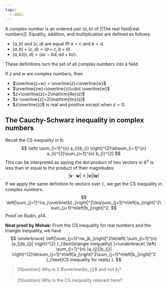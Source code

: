 ```yaml
---
tags:
  - ANA1
---
```


A *complex number* is an ordered pair $(a,b)$ of [[The real field|real numbers]]. Equality, addition, and multiplication are defined as follows:
- $(a,b)$ and $(c,d)$ are equal iff $a=c$ and $b=d$.
- $(a,b)+(c,d) = (a+c,b+d)$.
- $(a,b)(c,d) =(ac-bd, ad+bc)$.

These definitions turn the set of all complex numbers into a field.

If $z$ and $w$ are complex numbers, then
- $\overline{z+w} = \overline{z}+\overline{w}$
- $\overline{zw}=\overline{z}\cdot \overline{w}$
- $z+\overline{z}=2\mathrm{Re}(z)$
- $z-\overline{z}=2i\mathrm{Im}(z)$
- $z\overline{z}$ is real and positive except when $z=0$.

## The Cauchy-Schwarz inequality in complex numbers

Recall the CS inequality in $\mathbb{R}$:
$$
\left( \sum_{i=1}^{n}  a_{i}b_{i} \right)^{2}\le\sum_{i=1}^{n}  a_{i}^{2}\sum_{i=1}^{n}  b_{i}^{2}
$$
This can be interpreted as saying the dot product of two vectors in $\mathbb{R}^n$ is less than or equal to the product of their magnitudes:
$$
|\mathbf{v}\cdot \mathbf{w}|\le |\mathbf{v}||\mathbf{w}|
$$
If we apply the same definition to vectors over $\mathbb{C}$, we get the CS inequality in complex numbers.
$$
\left|\sum_{j=1}^na_j\overline{b}_j\right|^2\leq\sum_{j=1}^n\left|a_j\right|^2\sum_{j=1}^n\left|b_j\right|^2.
$$
Proof on Rudin, p14.

**Neat proof by Mohak:**
From the CS inequality for real numbers and the triangle inequality, we have
$$
\underbrace{ \left|\sum_{j=1}^na_jb_j\right|^2\le\left( \sum_{i=1}^{n} |a_{j}b_{j}| \right)^{2} }_{\text{triangle inequality} }=\underbrace{ \left( \sum_{i=1}^{n} |a_{j}||b_{j}| \right)^{2}\le\sum_{j=1}^n\left|a_j\right|^2\sum_{j=1}^n\left|b_j\right|^2 }_{\text{CS inequality for reals} }.
$$

>[!Question]
>Why is it $\overline{b}_{j}$ and not $b_{j}$?

>[!Question]
>Why is the CS inequality relevant here?


